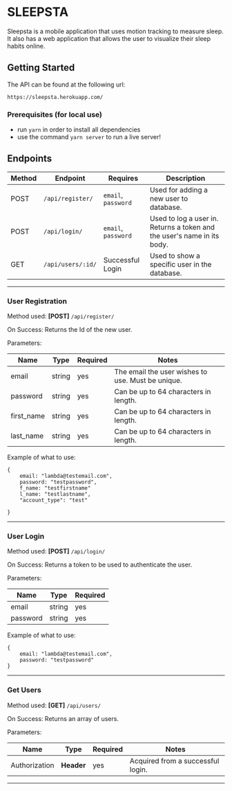 # SLEEPSTA

Sleepsta is a mobile application that uses motion tracking to measure sleep. It also has a web application that allows the user to visualize their sleep habits online.

## Getting Started

The API can be found at the following url:
```
https://sleepsta.herokuapp.com/
```

### Prerequisites (for local use)

- run `yarn` in order to install all dependencies
- use the command `yarn server` to run a live server!

## Endpoints

| Method |     Endpoint          |                   Requires                   |                                Description                                       |
|--------|-----------------------|----------------------------------------------|----------------------------------------------------------------------------------|
|  POST  |   `/api/register/`    |            `email`, `password`               | Used for adding a new user to database.                                          |
|  POST  |   `/api/login/`       |            `email`, `password`               | Used to log a user in. Returns a token and the user's name in its body.          |
|  GET   |   `/api/users/:id/`   |              Successful Login                | Used to show a specific user in the database.                                    |
---

### User Registration


Method used: **[POST]** `/api/register/`

On Success: 
Returns the Id of the new user.


Parameters:

|   Name    | Type | Required |                      Notes                       |
|-----------|------|----------|--------------------------------------------------|
|   email   |string|    yes   |The email the user wishes to use. Must be unique. |
| password  |string|    yes   |Can be up to 64 characters in length.             | 
| first_name|string|    yes   |Can be up to 64 characters in length.             | 
| last_name |string|    yes   |Can be up to 64 characters in length.             | 

Example of what to use: 
```
{
    email: "lambda@testemail.com",
    password: "testpassword",
    f_name: "testfirstname"
    l_name: "testlastname",
    "account_type": "test"

}
```
---

### User Login


Method used: **[POST]** `/api/login/`

On Success: 
Returns a token to be used to authenticate the user.


Parameters:

|  Name  | Type | Required |
|--------|------|----------|
|  email |string|    yes   |
|password|string|    yes   |

Example of what to use: 
```
{
    email: "lambda@testemail.com",
    password: "testpassword"
}
```

---

### Get Users

Method used: **[GET]** `/api/users/`

On Success: Returns an array of users.


Parameters:

|      Name     |   Type   | Required |              Notes                |
|---------------|----------|----------|-----------------------------------|
| Authorization |**Header**|   yes    | Acquired from a successful login. |

---

